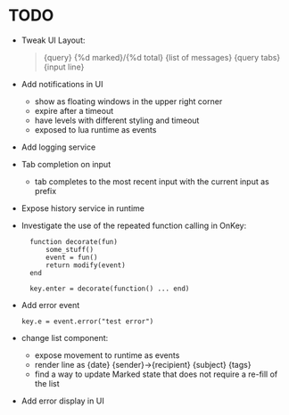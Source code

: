 # TODO

- Tweak UI Layout:
  > {query} {%d marked}/{%d total}
  > {list of messages}
  > {query tabs}
  > {input line}

- Add notifications in UI
  - show as floating windows in the upper right corner
  - expire after a timeout
  - have levels with different styling and timeout
  - exposed to lua runtime as events

- Add logging service

- Tab completion on input
  - tab completes to the most recent input with the current input as prefix

- Expose history service in runtime

- Investigate the use of the repeated function calling in OnKey:

        function decorate(fun)
            some_stuff()
            event = fun()
            return modify(event)
        end

        key.enter = decorate(function() ... end)

- Add error event

      key.e = event.error("test error")

- change list component:
  - expose movement to runtime as events
  - render line as {date} {sender}→{recipient} {subject} {tags}
  - find a way to update Marked state that does not require a re-fill of the list

- Add error display in UI
